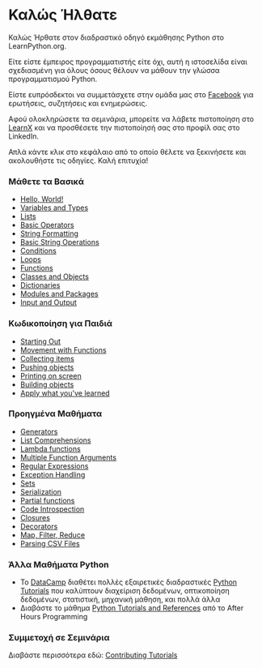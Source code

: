 # Καλώς Ήλθατε

Καλώς Ήρθατε στον διαδραστικό οδηγό εκμάθησης Python στο LearnPython.org.

Είτε είστε έμπειρος προγραμματιστής είτε όχι, αυτή η ιστοσελίδα είναι σχεδιασμένη για όλους όσους θέλουν να μάθουν την γλώσσα προγραμματισμού Python.<br>

Είστε ευπρόσδεκτοι να συμμετάσχετε στην ομάδα μας στο <a href="http://www.facebook.com/groups/180708015327157/">Facebook</a> για ερωτήσεις, συζητήσεις και ενημερώσεις.

Αφού ολοκληρώσετε τα σεμινάρια, μπορείτε να λάβετε πιστοποίηση στο [LearnX](https://www.learnx.org) και να προσθέσετε την πιστοποίησή σας στο προφίλ σας στο LinkedIn.

Απλά κάντε κλικ στο κεφάλαιο από το οποίο θέλετε να ξεκινήσετε και ακολουθήστε τις οδηγίες. Καλή επιτυχία!<br>

### Μάθετε τα Βασικά

- [Hello, World!](Hello,%20World!)
- [Variables and Types](Variables%20and%20Types)
- [Lists](Lists)
- [Basic Operators](Basic%20Operators)
- [String Formatting](String%20Formatting)
- [Basic String Operations](Basic%20String%20Operations)
- [Conditions](Conditions)
- [Loops](Loops)
- [Functions](Functions)
- [Classes and Objects](Classes%20and%20Objects)
- [Dictionaries](Dictionaries)
- [Modules and Packages](Modules%20and%20Packages)
- [Input and Output](Input%20and%20Output)

### Κωδικοποίηση για Παιδιά
- [Starting Out](https://codingforkids.io/play/python/intro-level1)
- [Movement with Functions](https://codingforkids.io/play/python/intro-level2)
- [Collecting items](https://codingforkids.io/play/python/intro-level3)
- [Pushing objects](https://codingforkids.io/play/python/intro-level4)
- [Printing on screen](https://codingforkids.io/play/python/intro-level5)
- [Building objects](https://codingforkids.io/play/python/intro-level6)
- [Apply what you've learned](https://codingforkids.io/play/python/intro-level7)

### Προηγμένα Μαθήματα

- [Generators](Generators)
- [List Comprehensions](List%20Comprehensions)
- [Lambda functions](Lambda%20functions)
- [Multiple Function Arguments](Multiple%20Function%20Arguments)
- [Regular Expressions](Regular%20Expressions)
- [Exception Handling](Exception%20Handling)
- [Sets](Sets)
- [Serialization](Serialization)
- [Partial functions](Partial%20functions)
- [Code Introspection](Code%20Introspection)
- [Closures](Closures)
- [Decorators](Decorators)
- [Map, Filter, Reduce](Map,%20Filter,%20Reduce)
- [Parsing CSV Files](Parsing%20CSV%20Files)

### Άλλα Μαθήματα Python

- Το [DataCamp](https://datacamp.pxf.io/c/67577/1012793/13294?sharedId=learnpython.org) διαθέτει πολλές εξαιρετικές διαδραστικές [Python Tutorials](https://datacamp.pxf.io/c/67577/1012793/13294?sharedId=learnpython.org) που καλύπτουν διαχείριση δεδομένων, οπτικοποίηση δεδομένων, στατιστική, μηχανική μάθηση, και πολλά άλλα
- Διαβάστε το μάθημα [Python Tutorials and References](http://www.afterhoursprogramming.com/index.php?article=181) από το After Hours Programming

### Συμμετοχή σε Σεμινάρια

Διαβάστε περισσότερα εδώ: [Contributing Tutorials](Contributing%20Tutorials)